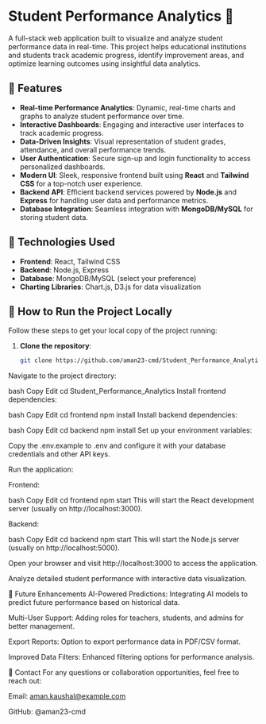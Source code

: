 # Student Performance Analytics 🚀

A full-stack web application built to visualize and analyze student performance data in real-time. This project helps educational institutions and students track academic progress, identify improvement areas, and optimize learning outcomes using insightful data analytics.

## 🌟 Features

- **Real-time Performance Analytics**: Dynamic, real-time charts and graphs to analyze student performance over time.
- **Interactive Dashboards**: Engaging and interactive user interfaces to track academic progress.
- **Data-Driven Insights**: Visual representation of student grades, attendance, and overall performance trends.
- **User Authentication**: Secure sign-up and login functionality to access personalized dashboards.
- **Modern UI**: Sleek, responsive frontend built using **React** and **Tailwind CSS** for a top-notch user experience.
- **Backend API**: Efficient backend services powered by **Node.js** and **Express** for handling user data and performance metrics.
- **Database Integration**: Seamless integration with **MongoDB/MySQL** for storing student data.

## 🔧 Technologies Used

- **Frontend**: React, Tailwind CSS
- **Backend**: Node.js, Express
- **Database**: MongoDB/MySQL (select your preference)
- **Charting Libraries**: Chart.js, D3.js for data visualization

## 🚀 How to Run the Project Locally

Follow these steps to get your local copy of the project running:

1. **Clone the repository**:
   ```bash
   git clone https://github.com/aman23-cmd/Student_Performance_Analytics.git
Navigate to the project directory:

bash
Copy
Edit
cd Student_Performance_Analytics
Install frontend dependencies:

bash
Copy
Edit
cd frontend
npm install
Install backend dependencies:

bash
Copy
Edit
cd backend
npm install
Set up your environment variables:

Copy the .env.example to .env and configure it with your database credentials and other API keys.

Run the application:

Frontend:

bash
Copy
Edit
cd frontend
npm start
This will start the React development server (usually on http://localhost:3000).

Backend:

bash
Copy
Edit
cd backend
npm start
This will start the Node.js server (usually on http://localhost:5000).

Open your browser and visit http://localhost:3000 to access the application.



Analyze detailed student performance with interactive data visualization.

🤖 Future Enhancements
AI-Powered Predictions: Integrating AI models to predict future performance based on historical data.

Multi-User Support: Adding roles for teachers, students, and admins for better management.

Export Reports: Option to export performance data in PDF/CSV format.

Improved Data Filters: Enhanced filtering options for performance analysis.

💬 Contact
For any questions or collaboration opportunities, feel free to reach out:

Email: aman.kaushal@example.com

GitHub: @aman23-cmd
